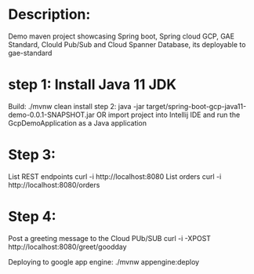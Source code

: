 # Description:
Demo maven project showcasing Spring boot, Spring cloud GCP, GAE Standard, Clould Pub/Sub and Cloud Spanner Database, its deployable to gae-standard

# step 1: Install Java 11 JDK
Build: ./mvnw clean install
step 2: java -jar target/spring-boot-gcp-java11-demo-0.0.1-SNAPSHOT.jar
OR import project into Intellij IDE and run the GcpDemoApplication as a Java application

# Step 3:
List REST endpoints
curl -i http://localhost:8080
List orders
curl -i http://localhost:8080/orders

# Step 4:
Post a greeting message to the Cloud PUb/SUB
curl -i -XPOST http://localhost:8080/greet/goodday

Deploying to google app engine:
./mvnw appengine:deploy



